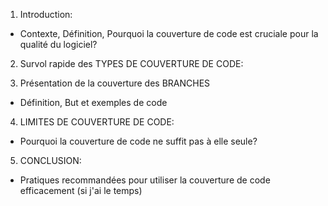 1. Introduction: 
- Contexte, Définition, Pourquoi la couverture de code est cruciale pour la qualité du logiciel?

2. Survol rapide des TYPES DE COUVERTURE DE CODE:

3. Présentation de la couverture des BRANCHES
- Définition, But et exemples de code 

4. LIMITES DE COUVERTURE DE CODE:
- Pourquoi la couverture de code ne suffit pas à elle seule?

5. CONCLUSION:
- Pratiques recommandées pour utiliser la couverture de code efficacement (si j'ai le temps)
